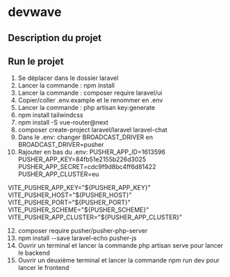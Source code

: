 # devwave
## Description du projet

## Run le projet
1. Se déplacer dans le dossier laravel
2. Lancer la commande : npm install
3. Lancer la commande : composer require laravel/ui
5. Copier/coller .env.example et le renommer en .env
6. Lancer la commande : php artisan key:generate
7. npm install tailwindcss
8. npm install -S vue-router@next
9. composer create-project laravel/laravel laravel-chat
10. Dans le .env: changer BROADCAST_DRIVER en BROADCAST_DRIVER=pusher
11. Rajouter en bas du .env: 
PUSHER_APP_ID=1613596
PUSHER_APP_KEY=84fb51e2155b226d3025
PUSHER_APP_SECRET=cdc9f9d8bc4ff6d81422
PUSHER_APP_CLUSTER=eu

VITE_PUSHER_APP_KEY="${PUSHER_APP_KEY}"
VITE_PUSHER_HOST="${PUSHER_HOST}"
VITE_PUSHER_PORT="${PUSHER_PORT}"
VITE_PUSHER_SCHEME="${PUSHER_SCHEME}"
VITE_PUSHER_APP_CLUSTER="${PUSHER_APP_CLUSTER}"

12. composer require pusher/pusher-php-server
13. npm install --save laravel-echo pusher-js
14. Ouvrir un terminal et lancer la commande php artisan serve pour lancer le backend
15. Ouvrir un deuxième terminal et lancer la commande npm run dev pour lancer le frontend
